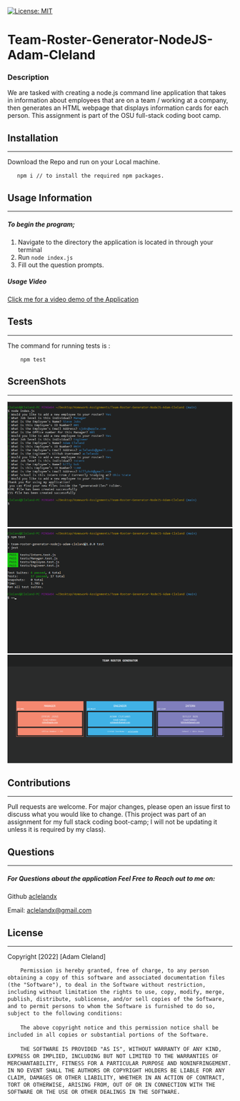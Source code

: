 [![License: MIT](https://img.shields.io/badge/License-MIT-yellow.svg)](https://opensource.org/licenses/MIT)

# Team-Roster-Generator-NodeJS-Adam-Cleland

### Description

We are tasked with creating a node.js command line application that takes in information about employees that are on a team / working at a company, then generates an HTML webpage that displays information cards for each person. This assignment is part of the OSU full-stack coding boot camp.

## Installation

---

Download the Repo and run on your Local machine.

       npm i // to install the required npm packages.

## Usage Information

---

##### To begin the program;

1. Navigate to the directory the application is located in through your terminal
2. Run `node index.js`
3. Fill out the question prompts.

##### Usage Video

<a href="https://drive.google.com/file/d/1npcbtlPs8JrNiFHO-riNtuhe4hRoe0ZT/view">Click me for a video demo of the Application</a>

## Tests

---

The command for running tests is :

        npm test

## ScreenShots

---

<img src="./screenshots/sc-3.png" alt="Screenshot showing the functionality of the application in the terminal">
<img src="./screenshots/sc-2.png" alt="Screenshot showing that the application passes the provided tests">
<img src="./screenshots/sc-1.png" alt="Screenshot showing an example of a generated webpage.">

## Contributions

---

Pull requests are welcome. For major changes, please open an issue first to discuss what you would like to change.
(This project was part of an assignment for my full stack coding boot-camp; I will not be updating it unless it is required by my class).

## Questions

---

##### For Questions about the application Feel Free to Reach out to me on:

Github [aclelandx](https://github.com/aclelandx)

Email: <aclelandx@gmail.com>

## License

---

Copyright [2022] [Adam Cleland]

        Permission is hereby granted, free of charge, to any person obtaining a copy of this software and associated documentation files (the "Software"), to deal in the Software without restriction, including without limitation the rights to use, copy, modify, merge, publish, distribute, sublicense, and/or sell copies of the Software, and to permit persons to whom the Software is furnished to do so, subject to the following conditions:

        The above copyright notice and this permission notice shall be included in all copies or substantial portions of the Software.

        THE SOFTWARE IS PROVIDED "AS IS", WITHOUT WARRANTY OF ANY KIND, EXPRESS OR IMPLIED, INCLUDING BUT NOT LIMITED TO THE WARRANTIES OF MERCHANTABILITY, FITNESS FOR A PARTICULAR PURPOSE AND NONINFRINGEMENT. IN NO EVENT SHALL THE AUTHORS OR COPYRIGHT HOLDERS BE LIABLE FOR ANY CLAIM, DAMAGES OR OTHER LIABILITY, WHETHER IN AN ACTION OF CONTRACT, TORT OR OTHERWISE, ARISING FROM, OUT OF OR IN CONNECTION WITH THE SOFTWARE OR THE USE OR OTHER DEALINGS IN THE SOFTWARE.
